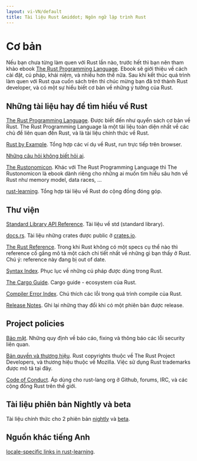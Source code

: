 ```yaml
---
layout: vi-VN/default
title: Tài liệu Rust &middot; Ngôn ngữ lập trình Rust
---
```


# Cơ bản

Nếu bạn chưa từng làm quen với Rust lần nào, trước hết thì bạn nên tham khảo
ebook [The Rust Programming Language][book]. Ebook sẽ giới thiệu về cách cài đặt,
cú pháp, khái niệm, và nhiều hơn thế nữa. Sau khi kết thúc quá trình làm quen 
với Rust qua cuốn sách trên thì chúc mừng bạn đã trở thành Rust developer, và có
một sự hiểu biết cơ bản về những ý tưởng của Rust.

## Những tài liệu hay để tìm hiểu về Rust

[The Rust Programming Language][book]. Được biết đến như quyển sách cơ bản về
Rust. The Rust Programming Language là một tài liệu toàn diện nhất về các chủ đề
liên quan đến Rust, và là tài liệu chính thức về Rust.

[Rust by Example][rbe]. Tổng hợp các ví dụ về Rust, run trực tiếp trên browser.

[Những câu hỏi không biết hỏi ai][faq].

[The Rustonomicon][nomicon]. Khác với The Rust Programming Language thì The
Rustonomicon là ebook dành riêng cho những ai muốn tìm hiểu sâu hơn về Rust như
memory model, data races, ...

[rust-learning]. Tổng hợp tài liệu về Rust do cộng đồng đóng góp.

[book]: https://doc.rust-lang.org/book/
[rbe]: https://doc.rust-lang.org/rust-by-example/
[faq]: faq.html
[nomicon]: https://doc.rust-lang.org/nomicon/
[rust-learning]: https://github.com/ctjhoa/rust-learning

## Thư viện

[Standard Library API Reference][api]. Tài liệu về std (standard library).

[docs.rs]. Tài liệu những crates được public ở [crates.io].

[The Rust Reference][ref]. Trong khi Rust không có một specs cụ thể nào thì
reference cố gắng mô tả một cách chi tiết nhất về những gì bạn thấy ở Rust. Chú
ý: reference này đang bị out of date.

[Syntax Index][syn]. Phục lục về những cú pháp được dùng trong Rust.

[The Cargo Guide][cargo]. Cargo guide - ecosystem của Rust.

[Compiler Error Index][err]. Chú thích các lỗi trong quá trình compile của Rust.

[Release Notes][release_notes]. Ghi lại những thay đổi khi có một phiên bản được
release.

[api]: https://doc.rust-lang.org/std/
[syn]: https://doc.rust-lang.org/book/syntax-index.html
[ref]: https://doc.rust-lang.org/reference
[cargo]: http://doc.crates.io/guide.html
[err]: https://doc.rust-lang.org/error-index.html
[release_notes]: https://github.com/rust-lang/rust/blob/master/RELEASES.md
[docs.rs]: https://docs.rs
[crates.io]: https://crates.io

## Project policies 

[Bảo mật][security]. Những quy định về báo cáo, fixing và thông báo các lỗi
security liên quan.  

[Bản quyền và thương hiệu][legal]. Rust copyrights thuộc về The Rust Project
Developers, và thương hiệu thuộc về Mozilla. Việc sử dụng Rust trademarks được
mô tả tại đây. 

[Code of Conduct][coc]. Áp dùng cho rust-lang org ở Github, forums, IRC, và các cộng đồng Rust trên thế giới.

[security]: security.html
[legal]: legal.html
[coc]: https://www.rust-lang.org/conduct.html

## Tài liệu phiên bản Nightly và beta

Tài liệu chính thức cho 2 phiên bản [nightly] và [beta].

[nightly]: https://doc.rust-lang.org/nightly/
[beta]: https://doc.rust-lang.org/beta/

## Nguồn khác tiếng Anh

[locale-specific links in rust-learning][locale].

[locale]: https://github.com/ctjhoa/rust-learning#locale-links

